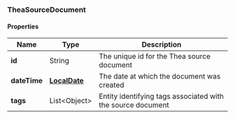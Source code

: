 
[//]: # (CLASS:TheaSourceDocument)

[//]: # (KIND:object)

### TheaSourceDocument

#### Properties

[//]: # (START_DEFINITION)

Name | Type | Description
------------ | ------------- | -------------
**id** | String | The unique id for the Thea source document &nbsp;
**dateTime** | [**LocalDate**](LocalDate.md) | The date at which the document was created &nbsp;
**tags** | List&lt;Object&gt; | Entity identifying tags associated with the source document &nbsp;

[//]: # (END_DEFINITION)


[//]: # (CONTAINED_CLASS:LocalDate)





